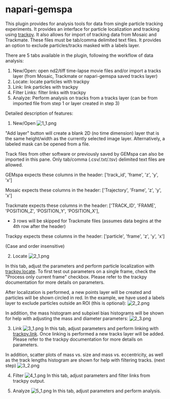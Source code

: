 # napari-gemspa

This plugin provides for analysis tools for data from single particle tracking experiments.  It provides an interface for particle localization and tracking using [trackpy](http://soft-matter.github.io/trackpy/dev/index.html).  It also allows for import of tracking data from Mosaic and Trackmate.  These files must be tab/comma delimited text files.  It provides an option to exclude particles/tracks masked with a labels layer.

There are 5 tabs available in the plugin, following the workflow of data analysis:

1) New/Open: open nd2/tiff time-lapse movie files and/or import a tracks layer (from Mosaic, Trackmate or napari-gemspa saved tracks layer)
2) Locate: locate particles with trackpy
3) Link: link particles with trackpy
4) Filter Links: filter links with trackpy
5) Analyze: Perform analysis on tracks from a tracks layer (can be from imported file from step 1 or layer created in step 3)

Detailed description of features:

1) New/Open
![1_1.png](screen_shots%2F1_1.png)

"Add layer" button will create a blank 2D (no time dimension) layer that is the same height/width as the currently selected image layer.  Alternatively, a labeled mask can be opened from a file.

Track files from other software or previously saved by GEMspa can also be imported in this pane.  Only tab/comma (.csv/.txt/.tsv) delimited text files are allowed.

GEMspa expects these columns in the header: ['track_id', 'frame', 'z', 'y', 'x']

Mosaic expects these columns in the header: ['Trajectory', 'Frame', 'z', 'y', 'x']

Trackmate expects these columns in the header: ['TRACK_ID', 'FRAME', 'POSITION_Z', 'POSITION_Y', 'POSITION_X'],
* 3 rows will be skipped for Trackmate files (assumes data begins at the 4th row after the header)

Trackpy expects these columns in the header: ['particle', 'frame', 'z', 'y', 'x']

(Case and order insensitive)

2) Locate
![2_1.png](screen_shots%2F2_1.png)

In this tab, adjust the parameters and perform particle localization with [trackpy.locate](http://soft-matter.github.io/trackpy/dev/generated/trackpy.locate.html#trackpy.locate).  To first test out parameters on a single frame, check the "Process only current frame" checkbox.  Please refer to the trackpy documentation for more details on parameters.

After localization is performed, a new points layer will be created and particles will be shown circled in red.  In the example, we have used a labels layer to exclude particles outside an ROI (this is optional):
![2_2.png](screen_shots%2F2_2.png)

In addition, the mass histogram and subpixel bias histograms will be shown for help with adjusting the mass and diameter parameters:
![2_3.png](screen_shots%2F2_3.png)

3) Link
![3_1.png](screen_shots%2F3_1.png)
In this tab, adjust parameters and perform linking with [trackpy.link](http://soft-matter.github.io/trackpy/dev/generated/trackpy.link.html).  Once linking is performed a new tracks layer will be added.  Please refer to the trackpy documentation for more details on parameters.

In addition, scatter plots of mass vs. size and mass vs. eccentricity, as well as the track lengths histogram are shown for help with filtering tracks. (next step)
![3_2.png](screen_shots%2F3_2.png)

4) Filter
![4_1.png](screen_shots%2F4_1.png)
In this tab, adjust parameters and filter links from trackpy output.

5) Analyze
![5_1.png](screen_shots%2F5_1.png)
In this tab, adjust parameters and perform analysis.
